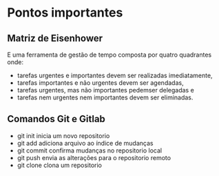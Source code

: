 # Pontos importantes

## Matriz de Eisenhower 

E uma ferramenta de gestão de tempo composta por quatro quadrantes onde: 
- tarefas urgentes e importantes devem ser realizadas imediatamente, 
- tarefas importantes e não urgentes devem ser agendadas, 
- tarefas urgentes, mas não importantes pedemser delegadas e 
- tarefas nem urgentes nem importantes devem ser eliminadas.


## Comandos Git e Gitlab

- git init inicia um novo repositorio
- git add adiciona arquivo ao índice de mudanças
- git commit confirma mudanças no repositorio local
- git push envia as alterações para o repositorio remoto
- git clone clona um repositorio